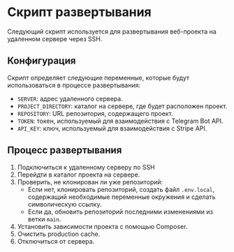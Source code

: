 # Скрипт развертывания

Следующий cкрипт используется для развертывания веб-проекта на удаленном сервере через SSH.

## Конфигурация

Скрипт определяет следующие переменные, которые будут использоваться в процессе развертывания:

- `SERVER`: адрес удаленного сервера.
- `PROJECT_DIRECTORY`: каталог на сервере, где будет расположен проект.
- `REPOSITORY`: URL репозитория, содержащего проект.
- `TOKEN`: токен, используемый для взаимодействия с Telegram Bot API.
- `API_KEY`: ключ, используемый для взаимодействия с Stripe API.

## Процесс развертывания

1. Подключиться к удаленному серверу по SSH
2. Перейдти в каталог проекта на сервере.
3. Проверить, не клонирован ли уже репозиторий:
   - Если нет, клонировать репозиторий, создать файл `.env.local`, содержащий необходимые переменные окружения и сделать символическую ссылку.
   - Если да, обновить репозиторий последними изменениями из ветки `main`.
4. Установить зависимости проекта с помощью Composer.
5. Очистить production cache.
6. Отключиться от сервера.
